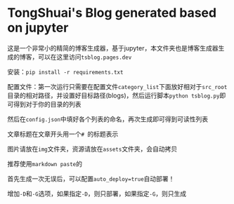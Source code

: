 # TongShuai's Blog generated based on jupyter

这是一个非常小的精简的博客生成器，基于jupyter，本文件夹也是博客生成器生成的博客，可以在这里访问`tsblog.pages.dev`

安装：`pip install -r requirements.txt`

配置文件：第一次运行只需要在配置文件`category_list`下面放好相对于`src_root`目录的相对路径，并设置好目标路径(blogs)，然后运行脚本`python tsblog.py`即可得到对于你的目录的列表

然后在`config.json`中填好各个列表的命名，再次生成即可得到可读性列表

文章标题在文章开头用一个`# `的标题表示

图片请放在`img`文件夹，资源请放在`assets`文件夹，会自动拷贝

推荐使用`markdown paste`的

首先生成一次无误后，可以配置`auto_deploy=true`自动部署！

增加`-D`和`-G`选项，如果指定`-D`，则只部署，如果指定`-G`，则只生成